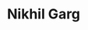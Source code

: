 ---
name: Nikhil Garg
title: Nikhil Garg
description: Working Groups
link: https://gargnikhil.com/
image: "/assets/organization/leads/nikhil.jpg"
---